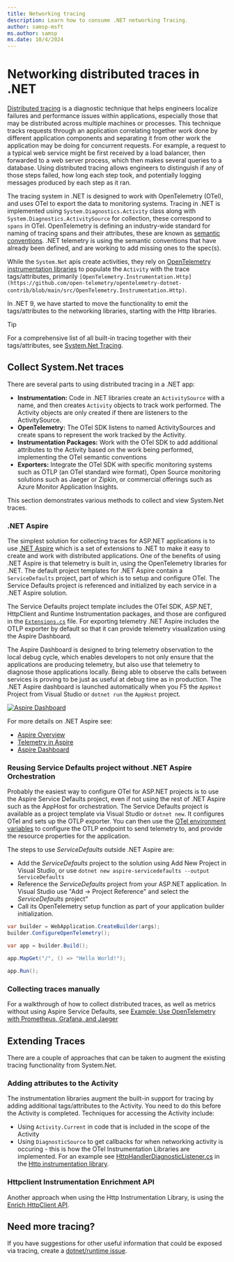 ```yaml
---
title: Networking tracing
description: Learn how to consume .NET networking Tracing.
author: samsp-msft
ms.author: samsp
ms.date: 10/4/2024
---
```


# Networking distributed traces in .NET

[Distributed tracing](../../../core/diagnostics/distributed-tracing.md) is a diagnostic technique that helps engineers localize failures and performance issues within applications, especially those that may be distributed across multiple machines or processes. This technique tracks requests through an application correlating together work done by different application components and separating it from other work the application may be doing for concurrent requests. For example, a request to a typical web service might be first received by a load balancer, then forwarded to a web server process, which then makes several queries to a database. Using distributed tracing allows engineers to distinguish if any of those steps failed, how long each step took, and potentially logging messages produced by each step as it ran.

The tracing system in .NET is designed to work with OpenTelemetry (OTel), and uses OTel to export the data to monitoring systems. Tracing in .NET is implemented using `System.Diagnostics.Activity` class along with `System.Diagnostics.ActivitySource` for collection, these correspond to `spans` in OTel. OpenTelemetry is defining an industry-wide standard for naming of tracing spans and their attributes, these are known as [semantic conventions](https://opentelemetry.io/docs/concepts/semantic-conventions). .NET telemetry is using the semantic conventions that have already been defined, and are working to add missing ones to the spec(s).

While the `System.Net` apis create activities, they rely on [OpenTelemetry instrumentation libraries](https://github.com/open-telemetry/opentelemetry-specification/blob/main/specification/glossary.md#instrumentation-library) to populate the `Activity` with the trace tags/attributes, primarily `[OpenTelemetry.Instrumentation.Http](https://github.com/open-telemetry/opentelemetry-dotnet-contrib/blob/main/src/OpenTelemetry.Instrumentation.Http)`.

In .NET 9, we have started to move the functionality to emit the tags/attributes to the networking libraries, starting with the Http libraries.  

> [!TIP]
> For a comprehensive list of all built-in tracing together with their tags/attributes, see [System.Net Tracing](../../../core/diagnostics/TBD).

## Collect System.Net traces

There are several parts to using distributed tracing in a .NET app:

* **Instrumentation:** Code in .NET libraries create an `ActivitySource` with a name, and then creates `Activity` objects to track work performed. The Activity objects are only created if there are listeners to the ActivitySource.
* **OpenTelemetry:** The OTel SDK listens to named ActivitySources and create spans to represent the work tracked by the Activity.
* **Instrumentation Packages:** Work with the OTel SDK to add additional attributes to the Activity based on the work being performed, implementing the OTel semantic conventions  
* **Exporters:** Integrate the OTel SDK with specific monitoring systems such as OTLP (an OTel standard wire format), Open Source monitoring solutions such as Jaeger or Zipkin, or commercial offerings such as Azure Monitor Application Insights.

This section demonstrates various methods to collect and view System.Net traces.

### .NET Aspire

The simplest solution for collecting traces for ASP.NET applications is to use [.NET Aspire](/dotnet/aspire/get-started/aspire-overview) which is a set of extensions to .NET to make it easy to create and work with distributed applications. One of the benefits of using .NET Aspire is that telemetry is built in, using the OpenTelemetry libraries for .NET. The default project templates for .NET Aspire contain a `ServiceDefaults` project, part of which is to setup and configure OTel. The Service Defaults project is referenced and initialized by each service in a .NET Aspire solution.

The Service Defaults project template includes the OTel SDK, ASP.NET, HttpClient and Runtime Instrumentation packages, and those are configured in the [`Extensions.cs`](https://github.com/dotnet/aspire/blob/main/src/Aspire.ProjectTemplates/templates/aspire-servicedefaults/Extensions.cs) file.  For exporting telemetry .NET Aspire includes the OTLP exporter by default so that it can provide telemetry visualization using the Aspire Dashboard.

The Aspire Dashboard is designed to bring telemetry observation to the local debug cycle, which enables developers to not only ensure that the applications are producing telemetry, but also use that telemetry to diagnose those applications locally. Being able to observe the calls between services is proving to be just as useful at debug time as in production. The .NET Aspire dashboard is launched automatically when you F5 the `AppHost` Project from Visual Studio or `dotnet run` the `AppHost` project.

[![Aspire Dashboard](./media/aspire-dashboard-thumb.png)](./media/aspire-dashboard.png#lightbox)

For more details on .NET Aspire see:

- [Aspire Overview](/dotnet/aspire/get-started/aspire-overview)
- [Telemetry in Aspire](/dotnet/aspire/fundamentals/telemetry)
- [Aspire Dashboard](/dotnet/aspire/fundamentals/dashboard/explore)

### Reusing Service Defaults project without .NET Aspire Orchestration

Probably the easiest way to configure OTel for ASP.NET projects is to use the Aspire Service Defaults project, even if not using the rest of .NET Aspire such as the AppHost for orchestration. The Service Defaults project is available as a project template via Visual Studio or `dotnet new`. It configures OTel and sets up the OTLP exporter. You can then use the [OTel environment variables](https://github.com/open-telemetry/opentelemetry-dotnet/tree/main/src/OpenTelemetry.Exporter.OpenTelemetryProtocol#exporter-configuration) to configure the OTLP endpoint to send telemetry to, and provide the resource properties for the application.

The steps to use *ServiceDefaults* outside .NET Aspire are:

- Add the *ServiceDefaults* project to the solution using Add New Project in Visual Studio, or use `dotnet new aspire-servicedefaults --output ServiceDefaults`
- Reference the *ServiceDefaults* project from your ASP.NET application. In Visual Studio use "Add -> Project Reference" and select the *ServiceDefaults* project"
- Call its OpenTelemetry setup function as part of your application builder initialization.

``` csharp
var builder = WebApplication.CreateBuilder(args);
builder.ConfigureOpenTelemetry();

var app = builder.Build();

app.MapGet("/", () => "Hello World!");

app.Run();
```

### Collecting traces manually

For a walkthrough of how to collect distributed traces, as well as metrics without using Aspire Service Defaults, see  [Example: Use OpenTelemetry with Prometheus, Grafana, and Jaeger](../../../core/diagnostics/observability-prgrja-example.md) 

## Extending Traces

There are a couple of approaches that can be taken to augment the existing tracing functionality from System.Net.

### Adding attributes to the Activity

The instrumentation libraries augment the built-in support for tracing by adding additional tags/attributes to the Activity. You need to do this before the Activity is completed. Techniques for accessing the Activity include:
* Using `Activity.Current` in code that is included in the scope of the Activity
* Using `DiagnosticSource` to get callbacks for when networking activity is occuring - this is how the OTel Instrumentation Libraries are implemented. For an example see [HttpHandlerDiagnosticListener.cs](https://github.com/open-telemetry/opentelemetry-dotnet-contrib/blob/main/src/OpenTelemetry.Instrumentation.Http/Implementation/HttpHandlerDiagnosticListener.cs) in the [Http instrumentation library](https://github.com/open-telemetry/opentelemetry-dotnet-contrib/blob/main/src/OpenTelemetry.Instrumentation.Http/README.md).

### Httpclient Instrumentation Enrichment API

Another approach when using the Http Instrumentation Library, is using the [Enrich HttpClient API](https://github.com/open-telemetry/opentelemetry-dotnet-contrib/blob/main/src/OpenTelemetry.Instrumentation.Http/README.md#enrich-httpclient-api).

## Need more tracing?

If you have suggestions for other useful information that could be exposed via tracing, create a [dotnet/runtime issue](https://github.com/dotnet/runtime/issues/new).
